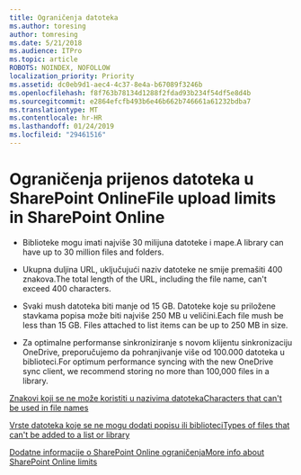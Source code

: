 ```yaml
---
title: Ograničenja datoteka
ms.author: toresing
author: tomresing
ms.date: 5/21/2018
ms.audience: ITPro
ms.topic: article
ROBOTS: NOINDEX, NOFOLLOW
localization_priority: Priority
ms.assetid: dc0eb9d1-aec4-4c37-8e4a-b67089f3246b
ms.openlocfilehash: f8f763b78134d1288f2fdad93b234f54df5e8d4b
ms.sourcegitcommit: e2864efcfb493b6e46b662b746661a61232bdba7
ms.translationtype: MT
ms.contentlocale: hr-HR
ms.lasthandoff: 01/24/2019
ms.locfileid: "29461516"
---
```

# <a name="file-upload-limits-in-sharepoint-online"></a><span data-ttu-id="599e0-102">Ograničenja prijenos datoteka u SharePoint Online</span><span class="sxs-lookup"><span data-stu-id="599e0-102">File upload limits in SharePoint Online</span></span>

- <span data-ttu-id="599e0-103">Biblioteke mogu imati najviše 30 milijuna datoteke i mape.</span><span class="sxs-lookup"><span data-stu-id="599e0-103">A library can have up to 30 million files and folders.</span></span>
    
- <span data-ttu-id="599e0-104">Ukupna duljina URL, uključujući naziv datoteke ne smije premašiti 400 znakova.</span><span class="sxs-lookup"><span data-stu-id="599e0-104">The total length of the URL, including the file name, can't exceed 400 characters.</span></span>
    
- <span data-ttu-id="599e0-p101">Svaki mush datoteka biti manje od 15 GB. Datoteke koje su priložene stavkama popisa može biti najviše 250 MB u veličini.</span><span class="sxs-lookup"><span data-stu-id="599e0-p101">Each file mush be less than 15 GB. Files attached to list items can be up to 250 MB in size.</span></span>
    
- <span data-ttu-id="599e0-107">Za optimalne performanse sinkroniziranje s novom klijentu sinkronizaciju OneDrive, preporučujemo da pohranjivanje više od 100.000 datoteka u biblioteci.</span><span class="sxs-lookup"><span data-stu-id="599e0-107">For optimum performance syncing with the new OneDrive sync client, we recommend storing no more than 100,000 files in a library.</span></span> 
    
[<span data-ttu-id="599e0-108">Znakovi koji se ne može koristiti u nazivima datoteka</span><span class="sxs-lookup"><span data-stu-id="599e0-108">Characters that can't be used in file names</span></span>](https://go.microsoft.com/fwlink/?linkid=866430)
  
[<span data-ttu-id="599e0-109">Vrste datoteka koje se ne mogu dodati popisu ili biblioteci</span><span class="sxs-lookup"><span data-stu-id="599e0-109">Types of files that can't be added to a list or library</span></span>](https://go.microsoft.com/fwlink/?linkid=273757)
  
[<span data-ttu-id="599e0-110">Dodatne informacije o SharePoint Online ograničenja</span><span class="sxs-lookup"><span data-stu-id="599e0-110">More info about SharePoint Online limits</span></span>](https://go.microsoft.com/fwlink/?linkid=271273)
  

